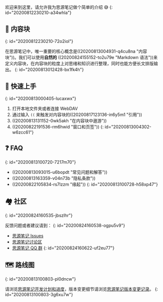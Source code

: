 欢迎来到这里，请允许我为思源笔记做个简单的介绍 😅
{: id="20200812230210-a34whla"}

## 🧱 内容块
{: id="20200812230210-72o2iol"}

在思源笔记中，唯一重要的核心概念是((20200813004931-q4cu8na "内容块"))。我们可以使用**自然的** ((20200824155152-to2u79e "Markdown 语法"))来定义内容块，在内容块的粒度上对思绪和知识进行整理，同时也能方便长文排版输出。
{: id="20200813012428-bx1fk4h"}

## 🔮 快速上手
{: id="20200813000405-lucaxwx"}

1. 打开本地文件夹或者连接 WebDAV
2. 通过输入 `((` 来触发对内容块的((20200817123136-in6y5m1 "引用"))
3. ((20200813131152-0wk5akh "在内容块中遨游"))
4. ((20200822191536-rm6hwid "窗口和页签"))
{: id="20200813004302-w6zcc61"}

## ❓ FAQ
{: id="20200813100720-7217m70"}

* ((20200813093015-u6bopdt "常见问题和解答"))
* ((20200813163359-v04n73b "隐私条款"))
* ((20200822105834-rs7lzzm "缘起"))
{: id="20200813100728-h58xp47"}

## 🏘️ 社区
{: id="20200824160535-jbszlhr"}

反馈问题或者建议请到：
{: id="20200824160538-ogpu5v9"}

* [思源笔记 Issues](https://github.com/siyuan-note/siyuan/issues)
* [思源笔记讨论区](https://ld246.com/tag/siyuan)
* [思源笔记 QQ 群](https://jq.qq.com/?_wv=1027&k=brIyNm7y)
{: id="20200824160622-uf2eu77"}

## 🗺️ 路线图
{: id="20200813100803-pl0dncw"}

请浏览[思源笔记开发计划和进度](https://github.com/siyuan-note/siyuan/projects/1)，版本变更细节请浏览[思源笔记版本变更记录](https://github.com/siyuan-note/siyuan/blob/master/CHANGE_LOGS.md)。
{: id="20200813100803-3g6xu7w"}
